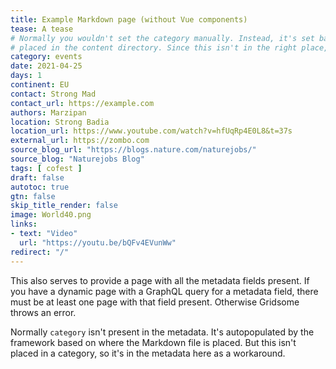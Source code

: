 ```yaml
---
title: Example Markdown page (without Vue components)
tease: A tease
# Normally you wouldn't set the category manually. Instead, it's set based on where this file is
# placed in the content directory. Since this isn't in the right place, we set it here manually.
category: events
date: 2021-04-25
days: 1
continent: EU
contact: Strong Mad
contact_url: https://example.com
authors: Marzipan
location: Strong Badia
location_url: https://www.youtube.com/watch?v=hfUqRp4E0L8&t=37s
external_url: https://zombo.com
source_blog_url: "https://blogs.nature.com/naturejobs/"
source_blog: "Naturejobs Blog"
tags: [ cofest ]
draft: false
autotoc: true
gtn: false
skip_title_render: false
image: World40.png
links:
- text: "Video"
  url: "https://youtu.be/bQFv4EVunWw"
redirect: "/"
---
```


This also serves to provide a page with all the metadata fields present. If you have a dynamic page with a GraphQL query for a metadata field, there must be at least one page with that field present. Otherwise Gridsome throws an error.

Normally `category` isn't present in the metadata. It's autopopulated by the framework based on where the Markdown file is placed. But this isn't placed in a category, so it's in the metadata here as a workaround.
